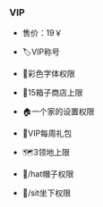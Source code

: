 ### VIP
- 售价：19￥

- 🏷️VIP称号

- 🎨彩色字体权限

- 🏪15箱子商店上限

- 🏠️一个家的设置权限

- 🎁VIP每周礼包

- 🗺️3领地上限

- 🧰/hat帽子权限

- 🧰/sit坐下权限